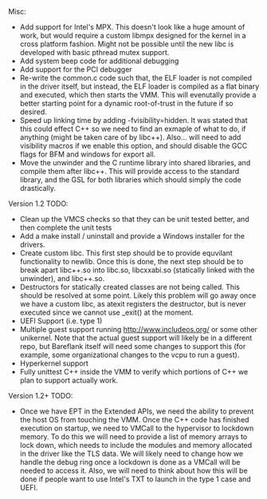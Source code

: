 Misc:
- Add support for Intel's MPX. This doesn't look like a huge amount of work, but
  would require a custom libmpx designed for the kernel in a cross platform
  fashion. Might not be possible until the new libc is developed with basic
  pthread mutex support.
- Add system beep code for additional debugging
- Add support for the PCI debugger
- Re-write the common.c code such that, the ELF loader is not compiled in
  the driver itself, but instead, the ELF loader is compiled as a flat
  binary and executed, which then starts the VMM. This will evenutally provide
  a better starting point for a dynamic root-of-trust in the future if so
  desired.
- Speed up linking time by adding -fvisibility=hidden. It was stated that
  this could effect C++ so we need to find an exmaple of what to do, if
  anything (might be taken care of by libc++). Also... will need to add
  visibility macros if we enable this option, and should disable the GCC
  flags for BFM and windows for export all.
- Move the unwinder and the C runtime library into shared libraries, and
  compile them after libc++. This will provide access to the standard library,
  and the GSL for both libraries which should simply the code drastically.

Version 1.2 TODO:
- Clean up the VMCS checks so that they can be unit tested better, and then
  complete the unit tests
- Add a make install / uninstall and provide a Windows installer for the
  drivers.
- Create custom libc. This first step should be to provide equvilant
  functionality to newlib. Once this is done, the next step should be to break
  apart libc++.so into libc.so, libcxxabi.so (statically linked with the
  unwinder), and libc++.so.
- Destructors for statically created classes are not being called. This should
  be resolved at some point. Likely this problem will go away once we have a
  custom libc, as atexit registers the destructor, but is never executed since
  we cannot use _exit() at the moment.
- UEFI Support (i.e. type 1)
- Multiple guest support running http://www.includeos.org/ or some other
  unikernel. Note that the actual guest support will likely be in a different
  repo, but Bareflank itself will need some changes to support this (for
  example, some organizational changes to the vcpu to run a guest).
- Hyperkernel support
- Fully unittest C++ inside the VMM to verify which portions of C++ we plan
  to support actually work.

Version 1.2+ TODO:
- Once we have EPT in the Extended APIs, we need the ability to prevent the
  host OS from touching the VMM. Once the C++ code has finished execution on
  startup, we need to VMCall to the hypervisor to lockdown memory. To do
  this we will need to provide a list of memory arrays to lock down, which
  needs to include the modules and memory allocated in the driver like the
  TLS data. We will likely need to change how we handle the debug ring once
  a lockdown is done as a VMCall will be needed to access it. Also, we will
  need to think about how this will be done if people want to use Intel's
  TXT to launch in the type 1 case and UEFI.
